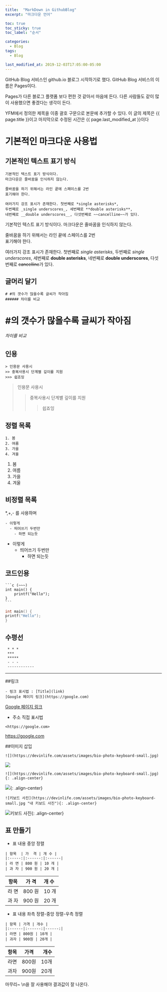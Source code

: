 ```yaml
---
title:  "MarkDown in GithubBlog"
excerpt: "마크다운 언어"

toc: true
toc_sticky: true
toc_label: "순서"

categories:
  - Blog
tags:
  - Blog

last_modified_at: 2019-12-03T17:05:00-05:00
---
```


GitHub Blog 서비스인 github.io 블로그 시작하기로 했다.
GitHub Blog 서비스의 이름은 Pages이다.

Pages가 다른 블로그 플랫폼 보다 편한 것 같아서 마음에 든다.
다른 사람들도 같이 많이 사용했으면 좋겠다는 생각이 든다.

YFM에서 정의한 제목을 이중 괄호 구문으로 본문에 추가할 수 있다.
이 글의 제목은 {{ page.title }}이고
마지막으로 수정된 시간은 {{ page.last_modified_at }}이다

# 기본적인 마크다운 사용법  
## 기본적인 텍스트 표기 방식
```  
기본적인 텍스트 표기 방식이다.
마크다운은 줄바꿈을 인식하지 않는다.

줄바꿈을 하기 위해서는 라인 끝에 스페이스를 2번  
표기해야 한다.

여러가지 강조 표시가 존재한다. 첫번째로 *single asterisks*,
두번째로 _single underscores_, 세번째로 **double asterisks**,
네번째로 __double underscores__, 다섯번째로 ~~cancelline~~가 있다. 

```
기본적인 텍스트 표기 방식이다.
마크다운은 줄바꿈을 인식하지 않는다.

줄바꿈을 하기 위해서는 라인 끝에 스페이스를 2번  
표기해야 한다.

여러가지 강조 표시가 존재한다. 첫번째로 *single asterisks*,
두번째로 _single underscores_, 세번째로 **double asterisks**,
네번째로 __double underscores__, 다섯번째로 ~~cancelline~~가 있다.


## 글머리 달기
``` 
# #의 갯수가 많을수록 글씨가 작아짐
###### 차이를 비교

```
# #의 갯수가 많을수록 글씨가 작아짐
###### 차이를 비교


## 인용
```
> 인용문 사용시
>> 중복사용시 단계별 깊이를 지원
>>> 쉽죠잉
```
> 인용문 사용시
>> 중복사용시 단계별 깊이를 지원
>>> 쉽죠잉


## 정렬 목록
```  
1. 봄
2. 여름
3. 가을
4. 겨울
```
1. 봄
2. 여름
3. 가을
4. 겨울


## 비정렬 목록 
*,+,- 를 사용하며  
```
- 이렇게
  - 띄어쓰기 두번만
    - 하면 되는듯
```
- 이렇게
  - 띄어쓰기 두번만
    - 하면 되는듯

## 코드인용 
~~~
```c (~~~)
int main() {
    printf("Hello");
}  
```
~~~

```c
int main() {
printf("Hello");
}
```

## 수평선
```
 * * *
 ***
 *****
 - - -
 ------------
```
- - -

##링크
```
- 링크 표시법 : [Title](link)
[Google 페이지 링크](https://google.com)

```
[Google 페이지 링크](https://google.com)

*  주소 직접 표시법  

```
<https://google.com>
```
<https://google.com>

##이미지 삽입
```
![](https://devinlife.com/assets/images/bio-photo-keyboard-small.jpg)
```
![](https://devinlife.com/assets/images/bio-photo-keyboard-small.jpg)

```
![](https://devinlife.com/assets/images/bio-photo-keyboard-small.jpg){: .align-center}
```
![](https://devinlife.com/assets/images/bio-photo-keyboard-small.jpg){: .align-center}

```
![키보드 사진](https://devinlife.com/assets/images/bio-photo-keyboard-small.jpg "내 키보드 사진"){: .align-center}
```
![키보드 사진](https://devinlife.com/assets/images/bio-photo-keyboard-small.jpg "내 키보드 사진"){: .align-center}

## 표 만들기
*  표 내용 중앙 정렬
```
| 항목  | 가  격 | 개 수 |
|:-----:|:------:|:------|
| 라 면 | 800 원 | 10 개 |
| 과 자 | 900 원 | 20 개 |
```

| 항목  | 가  격 | 개 수 |
|:--------------:|:----------------:|:-----------------|
| 라 면 | 800 원 | 10 개 |
| 과 자 | 900 원 | 20 개 |

*  표 내용 좌측 정렬-중앙 정렬-우측 정렬
```
| 항목 | 가격 | 개수 |  
|:------|:------:|------:|  
| 라면 | 800원 | 10개 |  
| 과자 | 900원 | 20개 |  
```

| 항목 | 가격 | 개수 |
|:---------------|:----------------:|------------------:|
| 라면 | 800원 | 10개 |
| 과자 | 900원 | 20개 |

마무리~ \n을 잘 사용해야 결과값이 잘 나온다.


